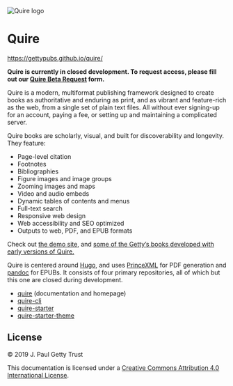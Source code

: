 ![Quire logo](static/img/quire_logo_tm.png)

# Quire

https://gettypubs.github.io/quire/

**Quire is currently in closed development. To request access, please fill out our [Quire Beta Request](https://docs.google.com/forms/d/e/1FAIpQLSckvPWWyyfZJko6JTqf3slcXCV8vcCgQjAzoW4MfHEt9hDuxQ/viewform?usp=sf_link) form.**

Quire is a modern, multiformat publishing framework designed to create books as authoritative and enduring as print, and as vibrant and feature-rich as the web, from a single set of plain text files. All without ever signing-up for an account, paying a fee, or setting up and maintaining a complicated server.

Quire books are scholarly, visual, and built for discoverability and longevity. They feature:

- Page-level citation
- Footnotes
- Bibliographies
- Figure images and image groups
- Zooming images and maps
- Video and audio embeds
- Dynamic tables of contents and menus
- Full-text search
- Responsive web design
- Web accessibility and SEO optimized
- Outputs to web, PDF, and EPUB formats

Check out [the demo site](https://gettypubs.github.io/quire-starter/), and [some of the Getty’s books developed with early versions of Quire.](http://www.getty.edu/publications/digital/digitalpubs.html)

Quire is centered around [Hugo](https://github.com/gohugoio/hugo), and uses [PrinceXML](http://www.princexml.com/) for PDF generation and [pandoc](https://pandoc.org/) for EPUBs. It consists of four primary repositories, all of which but this one are closed during development.

- [quire](https://github.com/gettypubs/quire) (documentation and homepage)
- [quire-cli](https://github.com/gettypubs/quire-cli)
- [quire-starter](https://github.com/gettypubs/quire-starter)
- [quire-starter-theme](https://github.com/gettypubs/quire-starter-theme)

## License

© 2019 J. Paul Getty Trust

This documentation is licensed under a [Creative Commons Attribution 4.0 International License](https://creativecommons.org/licenses/by/4.0/).
